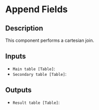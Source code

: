 
# Append Fields
## Description

 This component performs a cartesian join.
 
## Inputs
* `Main table [Table]`: 
* `Secondary table [Table]`: 

## Outputs
* `Result table [Table]`: 

